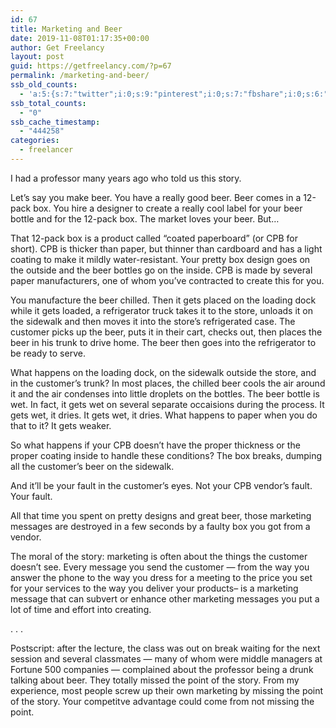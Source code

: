 ```yaml
---
id: 67
title: Marketing and Beer
date: 2019-11-08T01:17:35+00:00
author: Get Freelancy
layout: post
guid: https://getfreelancy.com/?p=67
permalink: /marketing-and-beer/
ssb_old_counts:
  - 'a:5:{s:7:"twitter";i:0;s:9:"pinterest";i:0;s:7:"fbshare";i:0;s:6:"reddit";i:0;s:6:"tumblr";i:0;}'
ssb_total_counts:
  - "0"
ssb_cache_timestamp:
  - "444258"
categories:
  - freelancer
---
```

I had a professor many years ago who told us this story.

Let’s say you make beer. You have a really good beer. Beer comes in a 12-pack box. You hire a designer to create a really cool label for your beer bottle and for the 12-pack box. The market loves your beer. But…

That 12-pack box is a product called “coated paperboard” (or CPB for short). CPB is thicker than paper, but thinner than cardboard and has a light coating to make it mildly water-resistant. Your pretty box design goes on the outside and the beer bottles go on the inside. CPB is made by several paper manufacturers, one of whom you’ve contracted to create this for you.

You manufacture the beer chilled. Then it gets placed on the loading dock while it gets loaded, a refrigerator truck takes it to the store, unloads it on the sidewalk and then moves it into the store’s refrigerated case. The customer picks up the beer, puts it in their cart, checks out, then places the beer in his trunk to drive home. The beer then goes into the refrigerator to be ready to serve.

What happens on the loading dock, on the sidewalk outside the store, and in the customer’s trunk? In most places, the chilled beer cools the air around it and the air condenses into little droplets on the bottles. The beer bottle is wet. In fact, it gets wet on several separate occaisions during the process. It gets wet, it dries. It gets wet, it dries. What happens to paper when you do that to it? It gets weaker.

So what happens if your CPB doesn’t have the proper thickness or the proper coating inside to handle these conditions? The box breaks, dumping all the customer’s beer on the sidewalk.

And it’ll be your fault in the customer’s eyes. Not your CPB vendor’s fault. Your fault.

All that time you spent on pretty designs and great beer, those marketing messages are destroyed in a few seconds by a faulty box you got from a vendor.

The moral of the story: marketing is often about the things the customer doesn’t see. Every message you send the customer — from the way you answer the phone to the way you dress for a meeting to the price you set for your services to the way you deliver your products– is a marketing message that can subvert or enhance other marketing messages you put a lot of time and effort into creating.

. . .

Postscript: after the lecture, the class was out on break waiting for the next session and several classmates — many of whom were middle managers at Fortune 500 companies — complained about the professor being a drunk talking about beer. They totally missed the point of the story. From my experience, most people screw up their own marketing by missing the point of the story. Your competitve advantage could come from not missing the point.